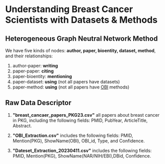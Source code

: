 # Understanding Breast Cancer Scientists with Datasets & Methods

## Heterogeneous Graph Neutral Network Method

We have five kinds of nodes: **author, paper, bioentity, dataset, method**, and their relationships:

1. author-paper: **writing**
2. paper-paper: **citing**
3. paper-bioentity: **mentioning**
4. paper-dataset: **using** (not all papers have datasets)
5. paper-method: **using** (not all papers have [OBI](https://obi-ontology.org/) methods)



## Raw Data Descriptor

1. **"breast_cancaer_papers_PKG23.csv"** all papers about breast cancer in PKG, including the following fields: PMID, PubYear, ArticleTitle, Abstract.

2. **"OBI_Extraction.csv"** includes the following fields: PMID, Mention(PKG), ShowName(OBI), OBI_id, Type, and Confidence.

3. **"Dateset_Extraction_20230411.csv"** includes the following fields: PMID, Mention(PKG), ShowName(NAR/NIH/EBI),DBid, Confidence.